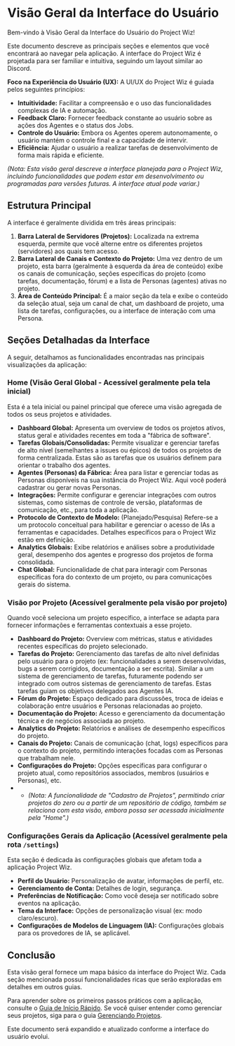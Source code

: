 # Visão Geral da Interface do Usuário

Bem-vindo à Visão Geral da Interface do Usuário do Project Wiz!

Este documento descreve as principais seções e elementos que você encontrará ao navegar pela aplicação. A interface do Project Wiz é projetada para ser familiar e intuitiva, seguindo um layout similar ao Discord.

**Foco na Experiência do Usuário (UX):**
A UI/UX do Project Wiz é guiada pelos seguintes princípios:

- **Intuitividade:** Facilitar a compreensão e o uso das funcionalidades complexas de IA e automação.
- **Feedback Claro:** Fornecer feedback constante ao usuário sobre as ações dos Agentes e o status dos Jobs.
- **Controle do Usuário:** Embora os Agentes operem autonomamente, o usuário mantém o controle final e a capacidade de intervir.
- **Eficiência:** Ajudar o usuário a realizar tarefas de desenvolvimento de forma mais rápida e eficiente.

_(Nota: Esta visão geral descreve a interface planejada para o Project Wiz, incluindo funcionalidades que podem estar em desenvolvimento ou programadas para versões futuras. A interface atual pode variar.)_

## Estrutura Principal

A interface é geralmente dividida em três áreas principais:

1.  **Barra Lateral de Servidores (Projetos):** Localizada na extrema esquerda, permite que você alterne entre os diferentes projetos (servidores) aos quais tem acesso.
2.  **Barra Lateral de Canais e Contexto do Projeto:** Uma vez dentro de um projeto, esta barra (geralmente à esquerda da área de conteúdo) exibe os canais de comunicação, seções específicas do projeto (como tarefas, documentação, fórum) e a lista de Personas (agentes) ativas no projeto.
3.  **Área de Conteúdo Principal:** É a maior seção da tela e exibe o conteúdo da seleção atual, seja um canal de chat, um dashboard de projeto, uma lista de tarefas, configurações, ou a interface de interação com uma Persona.

## Seções Detalhadas da Interface

A seguir, detalhamos as funcionalidades encontradas nas principais visualizações da aplicação:

### Home (Visão Geral Global - Acessível geralmente pela tela inicial)

Esta é a tela inicial ou painel principal que oferece uma visão agregada de todos os seus projetos e atividades.

- **Dashboard Global:** Apresenta um overview de todos os projetos ativos, status geral e atividades recentes em toda a "fábrica de software".
- **Tarefas Globais/Consolidadas:** Permite visualizar e gerenciar tarefas de alto nível (semelhantes a issues ou épicos) de todos os projetos de forma centralizada. Estas são as tarefas que os usuários definem para orientar o trabalho dos agentes.
- **Agentes (Personas) da Fábrica:** Área para listar e gerenciar todas as Personas disponíveis na sua instância do Project Wiz. Aqui você poderá cadastrar ou gerar novas Personas.
- **Integrações:** Permite configurar e gerenciar integrações com outros sistemas, como sistemas de controle de versão, plataformas de comunicação, etc., para toda a aplicação.
- **Protocolo de Contexto de Modelo:** (Planejado/Pesquisa) Refere-se a um protocolo conceitual para habilitar e gerenciar o acesso de IAs a ferramentas e capacidades. Detalhes específicos para o Project Wiz estão em definição.
- **Analytics Globais:** Exibe relatórios e análises sobre a produtividade geral, desempenho dos agentes e progresso dos projetos de forma consolidada.
- **Chat Global:** Funcionalidade de chat para interagir com Personas específicas fora do contexto de um projeto, ou para comunicações gerais do sistema.

### Visão por Projeto (Acessível geralmente pela visão por projeto)

Quando você seleciona um projeto específico, a interface se adapta para fornecer informações e ferramentas contextuais a esse projeto.

- **Dashboard do Projeto:** Overview com métricas, status e atividades recentes específicas do projeto selecionado.
- **Tarefas do Projeto:** Gerenciamento das tarefas de alto nível definidas pelo usuário para o projeto (ex: funcionalidades a serem desenvolvidas, bugs a serem corrigidos, documentação a ser escrita). Similar a um sistema de gerenciamento de tarefas, futuramente podendo ser integrado com outros sistemas de gerenciamento de tarefas. Estas tarefas guiam os objetivos delegados aos Agentes IA.
- **Fórum do Projeto:** Espaço dedicado para discussões, troca de ideias e colaboração entre usuários e Personas relacionadas ao projeto.
- **Documentação do Projeto:** Acesso e gerenciamento da documentação técnica e de negócios associada ao projeto.
- **Analytics do Projeto:** Relatórios e análises de desempenho específicos do projeto.
- **Canais do Projeto:** Canais de comunicação (chat, logs) específicos para o contexto do projeto, permitindo interações focadas com as Personas que trabalham nele.
- **Configurações do Projeto:** Opções específicas para configurar o projeto atual, como repositórios associados, membros (usuários e Personas), etc.
- *   _(Nota: A funcionalidade de "Cadastro de Projetos", permitindo criar projetos do zero ou a partir de um repositório de código, também se relaciona com esta visão, embora possa ser acessada inicialmente pela "Home".)_

### Configurações Gerais da Aplicação (Acessível geralmente pela rota `/settings`)

Esta seção é dedicada às configurações globais que afetam toda a aplicação Project Wiz.

- **Perfil do Usuário:** Personalização de avatar, informações de perfil, etc.
- **Gerenciamento de Conta:** Detalhes de login, segurança.
- **Preferências de Notificação:** Como você deseja ser notificado sobre eventos na aplicação.
- **Tema da Interface:** Opções de personalização visual (ex: modo claro/escuro).
- **Configurações de Modelos de Linguagem (IA):** Configurações globais para os provedores de IA, se aplicável.

## Conclusão

Esta visão geral fornece um mapa básico da interface do Project Wiz. Cada seção mencionada possui funcionalidades ricas que serão exploradas em detalhes em outros guias.

Para aprender sobre os primeiros passos práticos com a aplicação, consulte o [Guia de Início Rápido](./02-getting-started.md). Se você quiser entender como gerenciar seus projetos, siga para o guia [Gerenciando Projetos](./core-concepts/projects.md).

Este documento será expandido e atualizado conforme a interface do usuário evolui.
